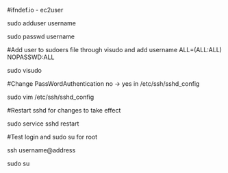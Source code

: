 #ifndef.io - ec2user

sudo adduser username

sudo passwd username

#Add user to sudoers file through visudo and add username ALL=(ALL:ALL) NOPASSWD:ALL

sudo visudo

#Change PassWordAuthentication no -> yes in /etc/ssh/sshd_config

sudo vim /etc/ssh/sshd_config

#Restart sshd for changes to take effect

sudo service sshd restart

#Test login and sudo su for root

ssh username@address

sudo su
